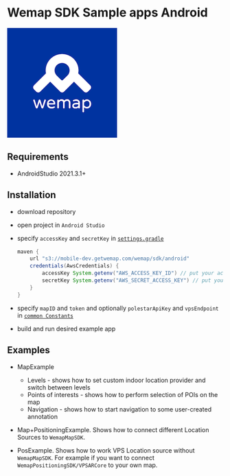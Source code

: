# Wemap SDK Sample apps Android

![Wemap](icon.png)

## Requirements

* AndroidStudio 2021.3.1+

## Installation

* download repository

* open project in `Android Studio`

* specify `accessKey` and `secretKey` in [`settings.gradle`](settings.gradle)

    ``` gradle
    maven {
        url "s3://mobile-dev.getwemap.com/wemap/sdk/android"
        credentials(AwsCredentials) {
            accessKey System.getenv("AWS_ACCESS_KEY_ID") // put your access key here or export it as an env variable
            secretKey System.getenv("AWS_SECRET_ACCESS_KEY") // put your secret key here or export it as an env variable
        }
    }
    ```

* specify `mapID` and `token` and optionally `polestarApiKey` and `vpsEndpoint` in [`common Constants`](./common/src/main/java/com/getwemap/example/common/Constants.kt)

* build and run desired example app

## Examples

* MapExample

  * Levels - shows how to set custom indoor location provider and switch between levels
  * Points of interests - shows how to perform selection of POIs on the map
  * Navigation - shows how to start navigation to some user-created annotation

* Map+PositioningExample. Shows how to connect different Location Sources to `WemapMapSDK`.

* PosExample. Shows how to work VPS Location source without `WemapMapSDK`. For example if you want to connect `WemapPositioningSDK/VPSARCore` to your own map.
